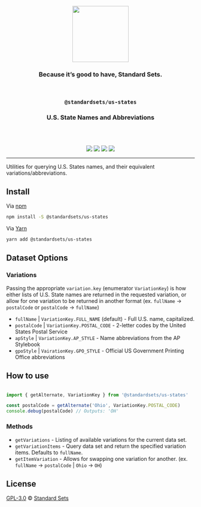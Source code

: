 <div align="center">
  <br />
  <a href="https://standardsets.com">
    <img src="https://raw.githubusercontent.com/standardsets/standardsets/v/0.1.0/assets/standardsets-logo.png" width="150" />
  </a>
  <h3>Because it’s good to have, Standard Sets.</h3>
  <br />
  <h3><code>@standardsets/us-states</code></h3>
  <h3>U.S. State Names and Abbreviations</h3>
  <br />
  <br />
  <p>
    <a href="https://www.pkgstats.com/pkg:@standardsets/us-states?ref=github.com" title="NPM - Version"><img src="https://img.shields.io/npm/v/@standardsets/us-states?style=flat-square" /></a>
    <a href="../../LICENSE" title="License"><img src="https://img.shields.io/npm/l/@standardsets/us-states?style=flat-square" /></a>
    <a href="https://www.pkgstats.com/pkg:@standardsets/us-states?ref=github.com" title="NPM - Downloads"><img src="https://img.shields.io/npm/dt/@standardsets/us-states?style=flat-square" /></a>
    <a href="https://twitter.com/standardsets" title="Follow @StandardSets on Twitter"><img src="https://img.shields.io/twitter/follow/standardsets?style=social" /></a>
  </p>
</div>

<hr />

Utilities for querying U.S. States names, and their equivalent variations/abbreviations.

## Install

Via [npm](https://npmjs.com/package/@standardsets/us-states)

```sh
npm install -S @standardsets/us-states
```

Via [Yarn](https://yarn.pm/@standardsets/us-states)

```sh
yarn add @standardsets/us-states
```

## Dataset Options

### Variations

Passing the appropriate `variation.key` (enumerator `VariationKey`) is how either
lists of U.S. State names are returned in the requested variation, or allow for
one variation to be returned in another format (ex. `fullName` &rarr; `postalCode`
or `postalCode` &rarr; `fullName`)

* `fullName` | `VariationKey.FULL_NAME` (default) - Full U.S. name, capitalized.
* `postalCode` | `VariationKey.POSTAL_CODE` - 2-letter codes by the United States Postal Service
* `apStyle` | `VariationKey.AP_STYLE` - Name abbreviations from the AP Stylebook
* `gpoStyle` | `VairationKey.GPO_STYLE` - Official US Government Printing Office abbreviations

## How to use

```js

import { getAlternate, VariationKey } from '@standardsets/us-states'

const postalCode = getAlternate('Ohio', VariationKey.POSTAL_CODE)
console.debug(postalCode) // Outputs: 'OH'

```

### Methods

* `getVariations` - Listing of available variations for the current data set.
* `getVariationItems` - Query data set and return the specified variation items. Defaults to `fullName`.
* `getItemVariation` - Allows for swapping one variation for another. (ex. `fullName` &rarr; `postalCode` | `Ohio` &rarr; `OH`)

## License

[GPL-3.0](../../LICENSE) © [Standard Sets](https://standardsets.com)
